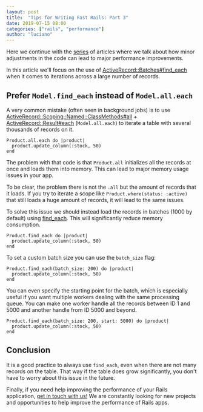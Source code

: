 ```yaml
---
layout: post
title:  "Tips for Writing Fast Rails: Part 3"
date: 2019-07-15 08:00
categories: ["rails", "performance"]
author: "luciano"
---
```


Here we continue with the [series](https://fastruby.io/blog/tags/performance) of articles where we talk about how minor adjustments in the code can lead to major performance improvements.

In this article we'll focus on the use of [ActiveRecord::Batches#find_each](https://api.rubyonrails.org/classes/ActiveRecord/Batches.html#method-i-find_each) when it comes to iterations across a large number of records.

<!--more-->

## Prefer `Model.find_each` instead of `Model.all.each`

A very common mistake (often seen in background jobs) is to use [ActiveRecord::Scoping::Named::ClassMethods#all](https://api.rubyonrails.org/classes/ActiveRecord/Scoping/Named/ClassMethods.html#method-i-all) + [ActiveRecord::Result#each](https://api.rubyonrails.org/classes/ActiveRecord/Result.html#method-i-each) (`Model.all.each`) to iterate a table with several thousands of records on it.

```
Product.all.each do |product|
  product.update_column(:stock, 50)
end
```

The problem with that code is that `Product.all` initializes all the records at once and loads them into memory. This can lead to major memory usage issues in your app.

To be clear, the problem there is not the `.all` but the amount of records that it loads. If you try to iterate a scope like `Product.where(status: :active)` that still loads a huge amount of records, it will lead to the same issues.

To solve this issue we should instead load the records in batches (1000 by default) using [find_each](https://github.com/rails/rails/blob/2a7cf24cb7aab28f483a6772b608e2868a9030ba/activerecord/lib/active_record/relation/batches.rb#L48). This will significantly reduce memory consumption.

```
Product.find_each do |product|
  product.update_column(:stock, 50)
end
```

To set a custom batch size you can use the `batch_size` flag:

```
Product.find_each(batch_size: 200) do |product|
  product.update_column(:stock, 50)
end
```

You can even specify the starting point for the batch, which is especially useful if you want multiple workers dealing with the same processing queue. You can make one worker handle all the records between ID 1 and 5000 and another handle from ID 5000 and beyond.

```
Product.find_each(batch_size: 200, start: 5000) do |product|
  product.update_column(:stock, 50)
end
```

## Conclusion

It is a good practice to always use `find_each`, even when there are not many records on the table. That way if the table does grow significantly, you don't have to worry about this issue in the future.

Finally, if you need help improving the performance of your Rails
application, [get in touch with us!](https://fastruby.io/#contact-us) We are constantly looking for new projects and opportunities to help improve the performance of Rails apps.
